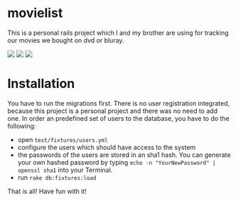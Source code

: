 movielist
=========

This is a personal rails project which I and my brother are using for tracking our movies we bought on dvd or bluray.

[![](http://img.skitch.com/20090502-8wp6upp2henxncdd273c72byd.jpg)](http://img.skitch.com/20090502-mujek7ek7c4kaitm93wgw8qub3.jpg)
[![](http://img.skitch.com/20090502-xi7d31tb57yqa1u9ypqk5bs5x7.jpg)](http://img.skitch.com/20090502-rh8x4qgxt8c8py36d7hh4afc9x.jpg)
[![](http://img.skitch.com/20090502-npe5k33txik1g3khfsqnq7w33x.jpg)](http://img.skitch.com/20090502-t58pr6x25girqx15bggy6bh73a.jpg)

Installation
============

You have to run the migrations first. There is no user registration integrated, because this project is a personal project and there was no need to add one. In order an predefined set of users to the database, you have to do the following:

 - open `test/fixtures/users.yml`
 - configure the users which should have access to the system
 - the passwords of the users are stored in an sha1 hash. You can generate your own hashed password by typing `echo -n "YourNewPassword" | openssl sha1` into your Terminal.
 - run `rake db:fixtures:load`

That is all! Have fun with it!